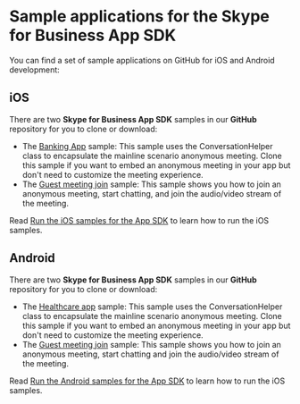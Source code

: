 # Sample applications for the Skype for Business App SDK

You can find a set of sample applications on GitHub for iOS and Android development:

## iOS

There are two **Skype for Business App SDK** samples in our **GitHub** repository for you to clone or download:

- The [Banking App](https://github.com/OfficeDev/skype-ios-app-sdk-samples/tree/master/BankingApp) sample: This sample uses the ConversationHelper class to encapsulate the mainline scenario anonymous meeting. 
Clone this sample if you want to embed an anonymous meeting in your app but don't need to customize the meeting experience.
- The [Guest meeting join](https://github.com/OfficeDev/skype-ios-app-sdk-samples/tree/master/GuestMeetingJoin) sample: This sample shows you how to join an anonymous meeting, start chatting, and join the audio/video stream of the meeting.

Read [Run the iOS samples for the App SDK](RuniOSSamples.md) to learn how to run the iOS samples.

## Android

There are two **Skype for Business App SDK** samples in our **GitHub** repository for you to clone or download:


- The [Healthcare app](https://github.com/OfficeDev/skype-android-app-sdk-samples/tree/master/HealtcareApp) sample: This sample uses the ConversationHelper class to encapsulate the 
mainline scenario anonymous meeting. Clone this sample if you want to embed an anonymous meeting in your app but don't need to 
customize the meeting experience.
- The [Guest meeting join](https://github.com/OfficeDev/skype-android-app-sdk-samples/tree/master/GuestMeetingJoin) sample: This sample shows you how to join an anonymous meeting, 
start chatting and join the audio/video stream of the meeting.

Read [Run the Android samples for the App SDK](RunAndroidSamples.md) to learn how to run the iOS samples.